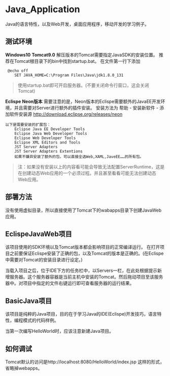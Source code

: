 # Java_Application
Java的语言特性，以及Web开发，桌面应用程序，移动开发的学习例子。

## 测试环境 
**Windows10**
**Tomcat9.0**
解压版本的Tomcat需要指定JavaSDK的安装位置。
推荐在Tomcat根目录下的bin中找到startup.bat。
在文件第一行下添加
``` livescript
 @echo off
    SET JAVA_HOME=C:\Program Files\Java\jdk1.8.0_131
```
> 使用startup.bat即可开启服务器。(不要关闭命令行窗口，这会关闭Tomcat)

**Eclispe Neon版本**
需要注意的是，Neon版本的Eclispe需要额外的JavaEE开发环境，并且需要对Server进行额外的插件安装。
安装方法为 帮助 - 安装新软件 - 添加软件安装源 http://download.eclipse.org/releases/neon
    
    以下是需要安装的扩展包：
        Eclipse Java EE Developer Tools
        Eclipse Java Web Developer Tools
        Eclipse Web Developer Tools
        Eclipse XML Editors and Tools
        JST Server Adapters
        JST Server Adapters Extentions
        如果不嫌弃安装了额外的包，可以直接全选Web,XAML,JaveEE……的所有包。
    

> 注：如果没有安装以上的内容看可能会导致无法配置ServerRuntime，这是在创建动态Web应用的一个必须过程。并且甚至看看可能无法创建动态Web应用。

## 部署方法
没有使用虚拟目录，所以直接使用了Tomcat下的wabapps目录下创建JavaWeb应用。

## EclispeJavaWeb项目
该项目使用的SDK环境以及Tomcat版本都会影响项目的正常编译运行。
在打开项目之前要保证Eclispe安装了正确的包，以及Tomcat的版本是正确的。(在Eclispe中需要对Tomcat的安装目录进行设定。)

当载入项目之后，位于IDE下方的任务栏中，以Servers一栏，在此处根据提示新增服务器。这个服务器容器是当前主机中安装的Tomcat。然后拖动项目至该服务器中。对项目中指定的文件右键运行即可查看服务器的运行结果。
## BasicJava项目
该项目是纯粹的Java项目，目的在于学习Java的IDE(Eclispe)开发技巧，语言特性，编程模式的代码样例。

当第一次编写HelloWorld时，应该注意新建Java项目。
## 如何调试
Tomcat默认的访问是http://localhost:8080/HelloWorld/index.jsp 这样的形式，省略掉webapps。

